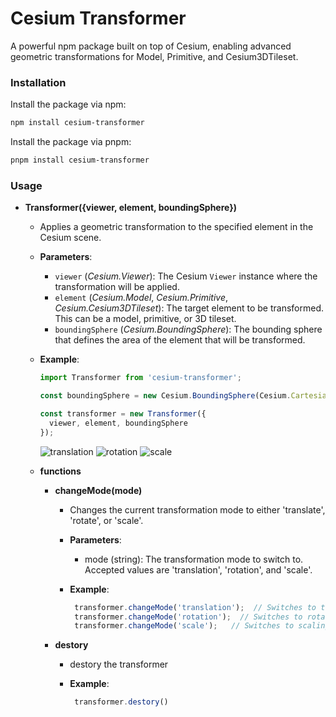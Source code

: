# Cesium Transformer
A powerful npm package built on top of Cesium, enabling advanced geometric transformations for Model, Primitive, and Cesium3DTileset.


### Installation
Install the package via npm:

```bash
npm install cesium-transformer
```
Install the package via pnpm:

```bash
pnpm install cesium-transformer
```

### Usage

- **Transformer({viewer, element, boundingSphere})**
  - Applies a geometric transformation to the specified element in the Cesium scene.
  
  - **Parameters**:
    - `viewer` (*Cesium.Viewer*): The Cesium `Viewer` instance where the transformation will be applied.
    - `element` (*Cesium.Model*, *Cesium.Primitive*, *Cesium.Cesium3DTileset*): The target element to be transformed. This can be a model, primitive, or 3D tileset.
    - `boundingSphere` (*Cesium.BoundingSphere*): The bounding sphere that defines the area of the element that will be transformed.
  
  - **Example**:
    ```javascript
    import Transformer from 'cesium-transformer';

    const boundingSphere = new Cesium.BoundingSphere(Cesium.Cartesian3.fromDegrees(-75.59777, 40.03883), 1000);

    const transformer = new Transformer({
      viewer, element, boundingSphere
    });
    ```
    ![translation](./assets/translation.gif)
    ![rotation](./assets/rotation.gif)
    ![scale](./assets/scale.gif)
  
  - **functions**

    - **changeMode(mode)**

      - Changes the current transformation mode to either 'translate', 'rotate', or 'scale'.

      - **Parameters**:

        - mode (string): The transformation mode to switch to. Accepted values are 'translation', 'rotation', and 'scale'.
      - **Example**:
         ```javascript
          transformer.changeMode('translation');  // Switches to translation mode
          transformer.changeMode('rotation');  // Switches to rotation mode
          transformer.changeMode('scale');   // Switches to scaling mode
         ```

    - **destory**

      - destory the transformer

      - **Example**:
         ```javascript
          transformer.destory()
         ```

